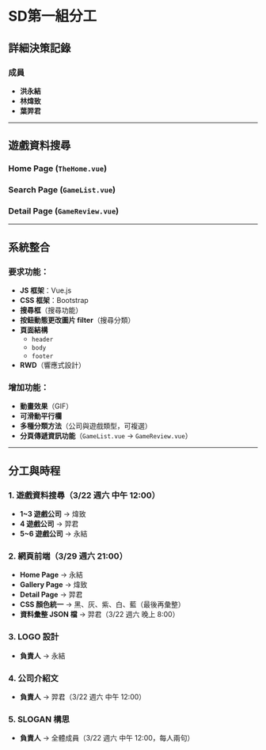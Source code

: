 # SD第一組分工

## 詳細決策記錄

### 成員
- **洪永結**
- **林煒致**
- **葉羿君**

---

## 遊戲資料搜尋

### Home Page (`TheHome.vue`)
### Search Page (`GameList.vue`)
### Detail Page (`GameReview.vue`)

---

## 系統整合

### 要求功能：
- **JS 框架**：Vue.js
- **CSS 框架**：Bootstrap
- **搜尋框**（搜尋功能）
- **按鈕動態更改圖片 filter**（搜尋分類）
- **頁面結構**
  - `header`
  - `body`
  - `footer`
- **RWD**（響應式設計）

### 增加功能：
- **動畫效果**（GIF）
- **可滑動平行欄**
- **多種分類方法**（公司與遊戲類型，可複選）
- **分頁傳遞資訊功能**（`GameList.vue` → `GameReview.vue`）

---

## 分工與時程

### 1. 遊戲資料搜尋（3/22 週六 中午 12:00）
- **1~3 遊戲公司** → 煒致
- **4 遊戲公司** → 羿君
- **5~6 遊戲公司** → 永結

### 2. 網頁前端（3/29 週六 21:00）
- **Home Page** → 永結
- **Gallery Page** → 煒致
- **Detail Page** → 羿君
- **CSS 顏色統一** → 黑、灰、紫、白、藍（最後再彙整）
- **資料彙整 JSON 檔** → 羿君（3/22 週六 晚上 8:00）

### 3. LOGO 設計
- **負責人** → 永結

### 4. 公司介紹文
- **負責人** → 羿君（3/22 週六 中午 12:00）

### 5. SLOGAN 構思
- **負責人** → 全體成員（3/22 週六 中午 12:00，每人兩句）
